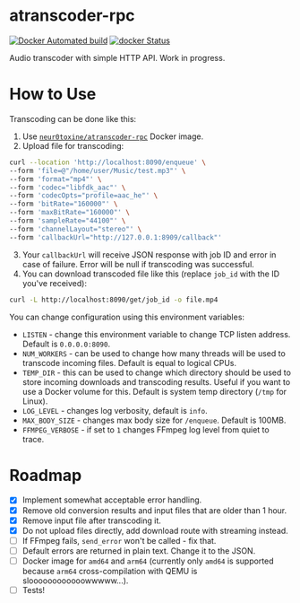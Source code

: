 # atranscoder-rpc

[![Docker Automated build](https://img.shields.io/docker/automated/neur0toxine/atranscoder-rpc.svg)](https://hub.docker.com/r/neur0toxine/atranscoder-rpc/)
[![docker Status](https://github.com/Neur0toxine/atranscoder-rpc/workflows/docker/badge.svg)](https://github.com/Neur0toxine/atranscoder-rpc/actions?query=workflow%3Adocker)

Audio transcoder with simple HTTP API. Work in progress.

# How to Use

Transcoding can be done like this:
1. Use [`neur0toxine/atranscoder-rpc`](https://hub.docker.com/r/neur0toxine/atranscoder-rpc/) Docker image.
2. Upload file for transcoding:
```bash
curl --location 'http://localhost:8090/enqueue' \
--form 'file=@"/home/user/Music/test.mp3"' \
--form 'format="mp4"' \
--form 'codec="libfdk_aac"' \
--form 'codecOpts="profile=aac_he"' \
--form 'bitRate="160000"' \
--form 'maxBitRate="160000"' \
--form 'sampleRate="44100"' \
--form 'channelLayout="stereo"' \
--form 'callbackUrl="http://127.0.0.1:8909/callback"'
```
3. Your `callbackUrl` will receive JSON response with job ID and error in case of failure. Error will be null if transcoding was successful.
4. You can download transcoded file like this (replace `job_id` with the ID you've received):
```bash
curl -L http://localhost:8090/get/job_id -o file.mp4
```

You can change configuration using this environment variables:
- `LISTEN` - change this environment variable to change TCP listen address. Default is `0.0.0.0:8090`.
- `NUM_WORKERS` - can be used to change how many threads will be used to transcode incoming files. Default is equal to logical CPUs.
- `TEMP_DIR` - this can be used to change which directory should be used to store incoming downloads and transcoding results. Useful if you want to use a Docker volume for this. Default is system temp directory (`/tmp` for Linux).
- `LOG_LEVEL` - changes log verbosity, default is `info`.
- `MAX_BODY_SIZE` - changes max body size for `/enqueue`. Default is 100MB.
- `FFMPEG_VERBOSE` - if set to `1` changes FFmpeg log level from quiet to trace.

# Roadmap
- [x] Implement somewhat acceptable error handling.
- [x] Remove old conversion results and input files that are older than 1 hour.
- [x] Remove input file after transcoding it.
- [x] Do not upload files directly, add download route with streaming instead.
- [ ] If FFmpeg fails, `send_error` won't be called - fix that.
- [ ] Default errors are returned in plain text. Change it to the JSON.
- [ ] Docker image for `amd64` and `arm64` (currently only `amd64` is supported because `arm64` cross-compilation with QEMU is sloooooooooooowwwww...).
- [ ] Tests!
